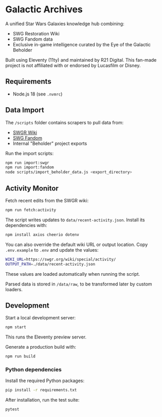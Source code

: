 # Galactic Archives

A unified Star Wars Galaxies knowledge hub combining:
- SWG Restoration Wiki
- SWG Fandom data
- Exclusive in-game intelligence curated by the Eye of the Galactic Beholder

Built using Eleventy (11ty) and maintained by R21 Digital.
This fan-made project is not affiliated with or endorsed by Lucasfilm or Disney.

## Requirements

- Node.js 18 (see `.nvmrc`)

## Data Import

The `/scripts` folder contains scrapers to pull data from:

- [SWGR Wiki](https://swgr.org/wiki/)
- [SWG Fandom](https://swg.fandom.com/wiki/)
- Internal "Beholder" project exports

Run the import scripts:

```bash
npm run import:swgr
npm run import:fandom
node scripts/import_beholder_data.js <export_directory>
```

## Activity Monitor

Fetch recent edits from the SWGR wiki:

```bash
npm run fetch:activity
```

The script writes updates to `data/recent-activity.json`. Install its dependencies with:

```bash
npm install axios cheerio dotenv
```

You can also override the default wiki URL or output location. Copy `.env.example` to `.env` and update the values:

```bash
WIKI_URL=https://swgr.org/wiki/special/activity/
OUTPUT_PATH=./data/recent-activity.json
```

These values are loaded automatically when running the script.

Parsed data is stored in `/data/raw`, to be transformed later by custom loaders.

## Development

Start a local development server:

```bash
npm start
```

This runs the Eleventy preview server.

Generate a production build with:

```bash
npm run build
```

### Python dependencies

Install the required Python packages:

```bash
pip install -r requirements.txt
```

After installation, run the test suite:

```bash
pytest
```
